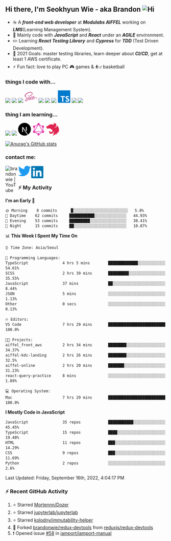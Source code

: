 ## Hi there, I'm Seokhyun Wie - aka Brandon <img src='https://qpluspicture.oss-cn-beijing.aliyuncs.com/6LjjQA/Hi.gif' alt='Hi' width="24"/>

- ☕ A _**front-end web developer**_ at _**Modulabs AIFFEL**_ working on _**LMS**_(Learning Management System).
- 🔄 Mainly code with _**JavaScript**_ and _**React**_ under an _**AGILE**_ environment.
- ✏️ Learning _**React Testing Library**_ and _**Cypress**_ for _**TDD**_ (Test Driven Development).
- 🎯 2021 Goals: master testing libraries, learn deeper about _**CI/CD**_, get at least 1 AWS certificate.
- ⚡ Fun fact: love to play PC 🎮 games️ \& ⛹️‍♂️ basketball

### things I code with...

<img src="https://cdn.jsdelivr.net/gh/devicons/devicon/icons/vscode/vscode-original.svg" width="40px"> <img src="https://cdn.jsdelivr.net/gh/devicons/devicon@latest/icons/javascript/javascript-original.svg" width="40px"> <img src="https://cdn.jsdelivr.net/gh/devicons/devicon@latest/icons/react/react-original.svg" width="40px"> <img src="https://raw.githubusercontent.com/devicons/devicon/master/icons/sass/sass-original.svg" width="40px"> <img src="https://cdn.jsdelivr.net/gh/devicons/devicon@latest/icons/git/git-original.svg" width="40px"> <img src="https://cdn.jsdelivr.net/gh/devicons/devicon/icons/github/github-original.svg" width="40px"> <img src="https://cdn.jsdelivr.net/gh/devicons/devicon/icons/amazonwebservices/amazonwebservices-original.svg" width="40px"> <img src="https://raw.githubusercontent.com/devicons/devicon/master/icons/typescript/typescript-original.svg" width="40px"> <img src="https://cdn.jsdelivr.net/gh/devicons/devicon@latest/icons/mongodb/mongodb-original.svg" width="40px"> <img src="https://cdn.jsdelivr.net/gh/devicons/devicon@latest/icons/nodejs/nodejs-plain.svg" width="40px">

### thing I am learning...

<img src="https://cdn.jsdelivr.net/gh/devicons/devicon/icons/jest/jest-plain.svg" width="40px"> <img src="https://icons-for-free.com/iconfiles/png/512/cypress-1324440144114984250.png" width="40px"> <img src="https://raw.githubusercontent.com/devicons/devicon/master/icons/nextjs/nextjs-original.svg" width="40px"> <img src="https://raw.githubusercontent.com/devicons/devicon/master/icons/graphql/graphql-plain.svg" width="40px"> <img src="https://raw.githubusercontent.com/devicons/devicon/master/icons/nestjs/nestjs-plain.svg" width="40px">

<!-- GitHub Stats -->

[![Anurag's GitHub stats](https://github-readme-stats.vercel.app/api?username=brandonwie&show_icons=true&title_color=ffc857&icon_color=8ac926&text_color=daf7dc&bg_color=151515&hide=stars&custom_title=Brandon's GitHub Stats)](https://github.com/anuraghazra/github-readme-stats)

### contact me:

[<img align="left" alt="brandonwie | YouTube" width="40px" src="https://iconape.com/wp-content/png_logo_vector/youtube-social-white-squircle.png" />][youtube] [<img align="left" alt="brandonwie | Twitter" width="40px" src="https://raw.githubusercontent.com/devicons/devicon/master/icons/twitter/twitter-original.svg" />][twitter] [<img align="left" alt="brandonwie | LinkedIn" width="40px" src="https://raw.githubusercontent.com/devicons/devicon/master/icons/linkedin/linkedin-original.svg" />][linkedin]

<br />
<br />

### ⚡ My Activity

<!--START_SECTION:waka-->
**I'm an Early 🐤** 

```text
🌞 Morning    8 commits      █░░░░░░░░░░░░░░░░░░░░░░░░   5.8% 
🌆 Daytime    62 commits     ███████████░░░░░░░░░░░░░░   44.93% 
🌃 Evening    53 commits     █████████░░░░░░░░░░░░░░░░   38.41% 
🌙 Night      15 commits     ██░░░░░░░░░░░░░░░░░░░░░░░   10.87%

```


📊 **This Week I Spent My Time On** 

```text
⌚︎ Time Zone: Asia/Seoul

💬 Programming Languages: 
TypeScript               4 hrs 5 mins        █████████████░░░░░░░░░░░░   54.61% 
SCSS                     2 hrs 39 mins       █████████░░░░░░░░░░░░░░░░   35.55% 
JavaScript               37 mins             ██░░░░░░░░░░░░░░░░░░░░░░░   8.44% 
JSON                     5 mins              ░░░░░░░░░░░░░░░░░░░░░░░░░   1.13% 
Other                    0 secs              ░░░░░░░░░░░░░░░░░░░░░░░░░   0.13%

🔥 Editors: 
VS Code                  7 hrs 29 mins       █████████████████████████   100.0%

🐱‍💻 Projects: 
aiffel_front_aws         2 hrs 34 mins       ████████░░░░░░░░░░░░░░░░░   34.37% 
aiffel-kdc-landing       2 hrs 26 mins       ████████░░░░░░░░░░░░░░░░░   32.5% 
aiffel-online            2 hrs 20 mins       ███████░░░░░░░░░░░░░░░░░░   31.23% 
react-query-practice     8 mins              ░░░░░░░░░░░░░░░░░░░░░░░░░   1.89%

💻 Operating System: 
Mac                      7 hrs 29 mins       █████████████████████████   100.0%

```

**I Mostly Code in JavaScript** 

```text
JavaScript               35 repos            ███████████░░░░░░░░░░░░░░   45.45% 
TypeScript               15 repos            ████░░░░░░░░░░░░░░░░░░░░░   19.48% 
HTML                     11 repos            ███░░░░░░░░░░░░░░░░░░░░░░   14.29% 
CSS                      9 repos             ███░░░░░░░░░░░░░░░░░░░░░░   11.69% 
Python                   2 repos             ░░░░░░░░░░░░░░░░░░░░░░░░░   2.6%

```



<!--END_SECTION:waka-->

<!--RECENT_ACTIVITY:last_update-->
Last Updated: Friday, September 16th, 2022, 4:04:17 PM
<!--RECENT_ACTIVITY:last_update_end-->

### ⚡ Recent GitHub Activity

<!--RECENT_ACTIVITY:start-->
1. ⭐ Starred [Mortennn/Dozer](https://github.com/Mortennn/Dozer)
2. ⭐ Starred [jupyterlab/jupyterlab](https://github.com/jupyterlab/jupyterlab)
3. ⭐ Starred [kolodny/immutability-helper](https://github.com/kolodny/immutability-helper)
4. 🔱 Forked [brandonwie/redux-devtools](https://github.com/brandonwie/redux-devtools) from [reduxjs/redux-devtools](https://github.com/reduxjs/redux-devtools)
5. ❗️ Opened issue [#58](https://github.com/iamport/iamport-manual/issues/58) in [iamport/iamport-manual](https://github.com/iamport/iamport-manual)
<!--RECENT_ACTIVITY:end-->

[youtube]: https://www.youtube.com/channel/UC7tk3UT7nn3cZNC2KBdb-4Q
[linkedin]: https://linkedin.com/in/brandonwie
[twitter]: https://twitter.com/brandonwie
